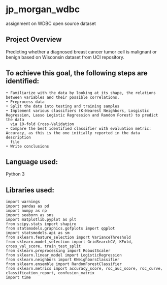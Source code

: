 # jp_morgan_wdbc
assignment on WDBC open source dataset

## Project Overview
Predicting whether a diagnosed breast cancer tumor cell is malignant or benign based on Wisconsin dataset from UCI repository.

## To achieve this goal, the following steps are identified: 
```
• Familiarize with the data by looking at its shape, the relations between variables and their possible correlations. 
• Preprocess data 
• Split the data into testing and training samples 
• Implement various classifiers (K-Nearest Neighbors, Losgistic Regression, Lasso Logistic Regression and Random Forest) to predict the data  
  via 10-fold Cross-Validation 
• Compare the best identified classifier with evaluation metric: Accuracy, as this is the one initially reported in the data description 
  file
• Write conclusions
```
## Language used: 
Python 3

## Libraries used:
```
import warnings
import pandas as pd
import numpy as np
import seaborn as sns
import matplotlib.pyplot as plt
from scipy.stats import shapiro
from statsmodels.graphics.gofplots import qqplot
import statsmodels.api as sm
from sklearn.feature_selection import VarianceThreshold
from sklearn.model_selection import GridSearchCV, KFold, cross_val_score, train_test_split
from sklearn.preprocessing import RobustScaler
from sklearn.linear_model import LogisticRegression
from sklearn.neighbors import KNeighborsClassifier
from sklearn.ensemble import RandomForestClassifier
from sklearn.metrics import accuracy_score, roc_auc_score, roc_curve, classification_report, confusion_matrix
import time
```
